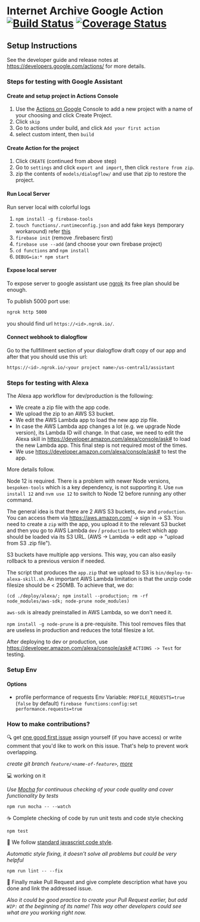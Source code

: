 # Internet Archive Google Action [![Build Status](https://travis-ci.org/internetarchive/internet-archive-voice-apps.svg?branch=master)](https://travis-ci.org/internetarchive/internet-archive-voice-apps) [![Coverage Status](https://coveralls.io/repos/github/internetarchive/internet-archive-google-action/badge.svg?branch=master)](https://coveralls.io/github/internetarchive/internet-archive-google-action?branch=master)

## Setup Instructions
See the developer guide and release notes at https://developers.google.com/actions/ for more details.

### Steps for testing with Google Assistant
#### Create and setup project in Actions Console
1. Use the [Actions on Google](https://console.actions.google.com/) Console to add a new project with a name of your choosing and click Create Project.
2. Click `skip` 
3. Go to actions under build, and click `Add your first action`
4. select custom intent, then `build`
#### Create Action for the project
1. Click `CREATE` (continued from above step)
2. Go to `settings` and click `export and import`, then click `restore from zip`.
3. zip the contents of `models/dialogflow/` and use that zip to restore the project. 
#### Run Local Server
Run server local with colorful logs
1. `npm install -g firebase-tools`
2. `touch functions/.runtimeconfig.json` and add fake keys (temporary workaround) refer [this](https://github.com/internetarchive/internet-archive-voice-apps/issues/434#issuecomment-453114249)
2. `firebase init` (remove .firebaserc first)
3. `firebase use --add` (and choose your own firebase project)
4. `cd functions` and `npm install`
4. `DEBUG=ia:* npm start` 
#### Expose local server
To expose server to google assistant use [ngrok](https://ngrok.com/)
its free plan should be enough.

To publish 5000 port use:

```bash
ngrok http 5000
```

you should find url `https://<id>.ngrok.io/`.

#### Connect webhook to dialogflow
Go to the fullfillment section of your dialogflow draft copy of our app and after that you should use this url:

```bash
https://<id>.ngrok.io/<your project name>/us-central1/assistant
```

### Steps for testing with Alexa
The Alexa app workflow for dev/production is the following:
* We create a zip file with the app code.
* We upload the zip to an AWS S3 bucket.
* We edit the AWS Lambda app to load the new app zip file.
* In case the AWS Lambda app changes a lot (e.g. we upgrade Node version), its Lambda ID will change.
In that case, we need to edit the Alexa skill in https://developer.amazon.com/alexa/console/ask# to load the new Lambda app.
This final step is not required most of the times.
* We use https://developer.amazon.com/alexa/console/ask# to test the app.

More details follow.

Node 12 is required. There is a problem with newer Node versions, `bespoken-tools`
which is a key dependency, is not supporting it. Use `nvm install 12` and `nvm use 12`
to switch to Node 12 before running any other command.

The general idea is that there are 2 AWS S3 buckets, `dev` and `production`.
You can access them via https://aws.amazon.com/ -> sign in -> S3.
You need to create a `zip` with the app, you upload it to the relevant S3 bucket
and then you go to AWS Lambda `dev` / `production` to select which app
should be loaded via its S3 URL.
(AWS -> Lambda -> edit app -> "upload from S3 .zip file").

S3 buckets have multiple app versions. This way, you can also easily rollback to a previous version if needed.

The script that produces the `app.zip` that we upload to S3 is `bin/deploy-to-alexa-skill.sh`.
An important AWS Lambda limitation is that the unzip code filesize should be < 250MB.
To achieve that, we do:
```
(cd ./deploy/alexa/; npm install --production; rm -rf node_modules/aws-sdk; node-prune node_modules)
```
`aws-sdk` is already preinstalled in AWS Lambda, so we don't need it.

`npm install -g node-prune` is a pre-requisite. This tool removes files that are useless in production
and reduces the total filesize a lot.

After deploying to dev or production, use https://developer.amazon.com/alexa/console/ask#
`ACTIONS -> Test` for testing.

### Setup Env

#### Options

 - profile performance of requests
   Env Variable: `PROFILE_REQUESTS=true` (`false` by default)
   `firebase functions:config:set performance.requests=true`

### How to make contributions?

:mag: get [one good first issue](https://github.com/internetarchive/internet-archive-google-action/issues?q=is%3Aissue+is%3Aopen+label%3A%22good+first+issue%22)
assign yourself (if you have access) or write comment that you'd like to work on this issue.
That's help to prevent work overlapping.

_create git branch `feature/<name-of-feature>`, [more](http://nvie.com/posts/a-successful-git-branching-model/)_

:computer: working on it

_Use [Mocha](https://mochajs.org/) for continuous checking of
your code quality and cover functionality by tests_

```
npm run mocha -- --watch
```

:coffee: Complete checking of code by run unit tests and code style checking

```
npm test
```

:star2: We follow [standard javascript code style](https://standardjs.com/).

_Automatic style fixing, it doesn't solve all problems but could be very helpful_

```
npm run lint -- --fix
```

:tada: Finally make Pull Request and give complete description what have you done
and link the addressed issue.

_Also it could be good practice to create your Pull Request earlier,
but add `WIP:` at the beginning of its name! This way other developers
could see what are you working right now._
